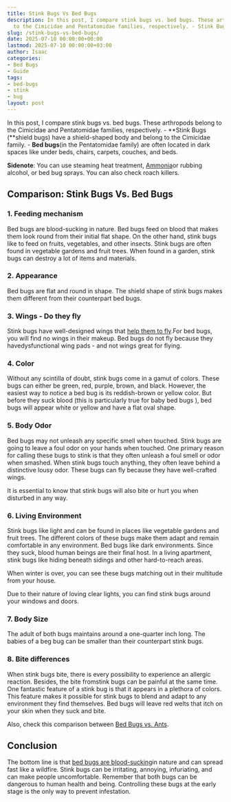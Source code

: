 ```yaml
---
title: Stink Bugs Vs Bed Bugs
description: In this post, I compare stink bugs vs. bed bugs. These arthropods belong
  to the Cimicidae and Pentatomidae families, respectively. - Stink Bugs shield bugs...
slug: /stink-bugs-vs-bed-bugs/
date: 2025-07-10 00:00:00+00:00
lastmod: 2025-07-10 00:00:00+03:00
author: Isaac
categories:
- Bed Bugs
- Guide
tags:
- bed-bugs
- stink
- bug
layout: post
---
```

In this post, I compare stink bugs vs. bed bugs. These arthropods belong to the Cimicidae and Pentatomidae families, respectively. - **Stink Bugs (**shield bugs) have a shield-shaped body and belong to the Cimicidae family. - **Bed bugs**(in the Pentatomidae family) are often located in dark spaces like under beds, chairs, carpets, couches, and beds.

**Sidenote**: You can use steaming heat treatment, [Ammonia](https://pestpolicy.com/does-ammonia-kill-[bed-bugs](https://pestpolicy.com/what-do-stink-bugs-eat/)/)or rubbing alcohol, or bed bug sprays. You can also check roach killers.

##  Comparison: Stink Bugs Vs. Bed Bugs

###  1. Feeding mechanism

Bed bugs are blood-sucking in nature. Bed bugs feed on blood that makes them look round from their initial flat shape. On the other hand, stink bugs like to feed on fruits, vegetables, and other insects. Stink bugs are often found in vegetable gardens and fruit trees. When found in a garden, stink bugs can destroy a lot of items and materials.

###  2. Appearance

Bed bugs are flat and round in shape. The shield shape of stink bugs makes them different from their counterpart bed bugs.

###  3. Wings - Do they fly

Stink bugs have well-designed wings that [help them to fly](https://www.terminix.com/pest-control/stink-bugs/behavior/do-stink-bugs-fly/).For bed bugs, you will find no wings in their makeup. Bed bugs do not fly because they havedysfunctional wing pads - and not wings great for flying.

###  4. Color

Without any scintilla of doubt, stink bugs come in a gamut of colors. These bugs can either be green, red, purple, brown, and black. However, the easiest way to notice a bed bug is its reddish-brown or yellow color. But before they suck blood (this is particularly true for baby bed bugs ), bed bugs will appear white or yellow and have a flat oval shape.

###  5. Body Odor

Bed bugs may not unleash any specific smell when touched. Stink bugs are going to leave a foul odor on your hands when touched. One primary reason for calling these bugs to stink is that they often unleash a foul smell or odor when smashed. When stink bugs touch anything, they often leave behind a distinctive lousy odor. These bugs can fly because they have well-crafted wings.

It is essential to know that stink bugs will also bite or hurt you when disturbed in any way.

###  6. Living Environment

Stink bugs like light and can be found in places like vegetable gardens and fruit trees. The different colors of these bugs make them adapt and remain comfortable in any environment. Bed bugs like dark environments. Since they suck, blood human beings are their final host. In a living apartment, stink bugs like hiding beneath sidings and other hard-to-reach areas.

When winter is over, you can see these bugs matching out in their multitude from your house.

Due to their nature of loving clear lights, you can find stink bugs around your windows and doors.

###  7. Body Size

The adult of both bugs maintains around a one-quarter inch long. The babies of a beg bug can be smaller than their counterpart stink bugs.

###  8. Bite differences

When stink bugs bite, there is every possibility to experience an allergic reaction. Besides, the bite fromstink bugs can be painful at the same time. One fantastic feature of a stink bug is that it appears in a plethora of colors. This feature makes it possible for stink bugs to blend and adapt to any environment they find themselves. Bed bugs will leave red welts that itch on your skin when they suck and bite.

Also, check this comparison between [Bed Bugs vs. Ants](https://pestpolicy.com/bed-bugs-vs-ants/).

##  Conclusion

The bottom line is that [bed bugs are blood-sucking](https://pestpolicy.com/how-do-bed-bugs-spread/)in nature and can spread fast like a wildfire. Stink bugs can be irritating, annoying, infuriating, and can make people uncomfortable. Remember that both bugs can be dangerous to human health and being. Controlling these bugs at the early stage is the only way to prevent infestation.
